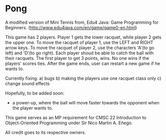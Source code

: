 # Pong

A modified version of Mini Tennis from, Edu4 Java: Game Programming for Beginners. (http://www.edu4java.com/en/game/game0-en.html)

This game has 2 players. Player 1 gets the lower racquet, while player 2 gets the upper one. To move the racquet of player 1, use the LEFT and RIGHT arrow keys. To move the racquet of player 2, use the characters 'A'(to go left) and 'D'(to go right). Each player shoud be able to catch the ball with their racquets. The first player to get 3 points, wins. No one wins if the players' scores ties. After the game ends, user can restart a new game if he wants to.

Currently fixing:
  a) bugs
  b) making the players use one racquet class only
  c) change sound effects
  
Hopefully, to be added soon:
  - a power-up, where the ball will move faster towards the opponent when the player wants to. 

This game serves as an MP requirement for CMSC 22 Introduction to Object-Oriented Programming under Sir Nico Martin A. Eñego. 

All credit goes to its respective owners.
